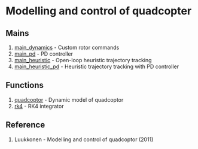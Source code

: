 # Modelling and control of quadcopter

## Mains
1. [main_dynamics](main_dynamics.m) - Custom rotor commands
2. [main_pd](main_pd.m) - PD controller
3. [main_heuristic](main_heuristic.m) - Open-loop heuristic trajectory tracking
4. [main_heuristic_pd](main_heuristic_pd.m) - Heuristic trajectory tracking with PD controller

## Functions
1. [quadcoptor](quadcoptor.m) - Dynamic model of quadcoptor
2. [rk4](rk4.m) - RK4 integrator

## Reference
1. Luukkonen - Modelling and control of quadcoptor (2011)
